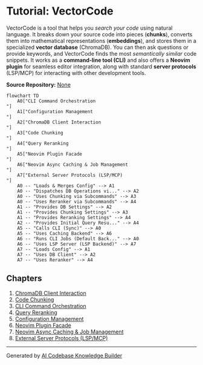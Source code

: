 # Tutorial: VectorCode

VectorCode is a tool that helps you *search your code* using natural language.
It breaks down your source code into pieces (**chunks**), converts them into mathematical representations (**embeddings**), and stores them in a specialized **vector database** (ChromaDB).
You can then ask questions or provide keywords, and VectorCode finds the most *semantically similar* code snippets.
It works as a **command-line tool (CLI)** and also offers a **Neovim plugin** for seamless editor integration, along with standard **server protocols** (LSP/MCP) for interacting with other development tools.


**Source Repository:** [None](None)

```mermaid
flowchart TD
    A0["CLI Command Orchestration
"]
    A1["Configuration Management
"]
    A2["ChromaDB Client Interaction
"]
    A3["Code Chunking
"]
    A4["Query Reranking
"]
    A5["Neovim Plugin Facade
"]
    A6["Neovim Async Caching & Job Management
"]
    A7["External Server Protocols (LSP/MCP)
"]
    A0 -- "Loads & Merges Config" --> A1
    A0 -- "Dispatches DB Operations vi..." --> A2
    A0 -- "Uses Chunking via Subcommands" --> A3
    A0 -- "Uses Reranker via Subcommands" --> A4
    A1 -- "Provides DB Settings" --> A2
    A1 -- "Provides Chunking Settings" --> A3
    A1 -- "Provides Reranking Settings" --> A4
    A2 -- "Provides Initial Query Resu..." --> A4
    A5 -- "Calls CLI (Sync)" --> A0
    A5 -- "Uses Caching Backend" --> A6
    A6 -- "Runs CLI Jobs (Default Back..." --> A0
    A6 -- "Uses LSP Server (LSP Backend)" --> A7
    A7 -- "Loads Config" --> A1
    A7 -- "Uses DB Client" --> A2
    A7 -- "Uses Reranker" --> A4
```

## Chapters

1. [ChromaDB Client Interaction
](01_chromadb_client_interaction_.md)
2. [Code Chunking
](02_code_chunking_.md)
3. [CLI Command Orchestration
](03_cli_command_orchestration_.md)
4. [Query Reranking
](04_query_reranking_.md)
5. [Configuration Management
](05_configuration_management_.md)
6. [Neovim Plugin Facade
](06_neovim_plugin_facade_.md)
7. [Neovim Async Caching & Job Management
](07_neovim_async_caching___job_management_.md)
8. [External Server Protocols (LSP/MCP)
](08_external_server_protocols__lsp_mcp__.md)


---

Generated by [AI Codebase Knowledge Builder](https://github.com/The-Pocket/Tutorial-Codebase-Knowledge)